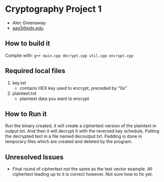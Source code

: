 # Cryptography Project 1
- Alec Greenaway
- aag3@pdx.edu

## How to build it
Compile with:
``` g++ main.cpp decrypt.cpp util.cpp encrypt.cpp ```

## Required local files
1. key.txt
    - contains HEX key used to encrypt, preceded by "0x"
2. plaintext.txt
    - plaintext data you want to encrypt

## How to Run it
Run the binary created, it will create a ciphertext version of the plaintext in output.txt. And then it will decrypt it with the reversed key schedule, Putting the decrypted text in a file named decoutput.txt.
Padding is done in temporary files which are created and deleted by the program.

## Unresolved Issues
- Final round of ciphertext not the same as the test vector example. All ciphertext leading up to it is correct however. Not sure how to fix yet.
